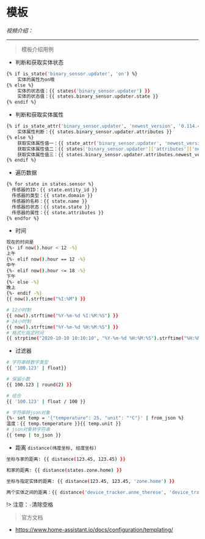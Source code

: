 # 模板

*视频介绍：*

---

> 模板介绍用例

- 判断和获取实体状态

```bash
{% if is_state('binary_sensor.updater', 'on') %}
    实体的属性为on哦
{% else %}
    实体的状态值：{{ states('binary_sensor.updater') }}
    实体的状态值：{{ states.binary_sensor.updater.state }}
{% endif %}
```

- 判断和获取实体属性

```bash
{% if is_state_attr('binary_sensor.updater', 'newest_version', '0.114.4') %}
    实体属性判断：{{ states.binary_sensor.updater.attributes }}
{% else %}
    获取实体属性值一：{{ state_attr('binary_sensor.updater', 'newest_version') }}
    获取实体属性值二：{{ states['binary_sensor.updater']['attributes']['newest_version'] }}
    获取实体属性值三：{{ states.binary_sensor.updater.attributes.newest_version }}
{% endif %}
```

- 遍历数据

```bash
{% for state in states.sensor %}
  传感器的ID：{{ state.entity_id }}
  传感器的类型：{{ state.domain }}
  传感器的名称：{{ state.name }}
  传感器的状态：{{ state.state }}
  传感器的属性：{{ state.attributes }}
{% endfor %}
```

- 时间

```bash
现在的时间是
{%- if now().hour < 12 -%}
上午
{%- elif now().hour == 12 -%}
中午
{%- elif now().hour <= 18 -%}
下午
{%- else -%}
晚上
{%- endif -%}
{{ now().strftime("%I:%M") }}
```
```bash
# 12小时制
{{ now().strftime("%Y-%m-%d %I:%M:%S") }}
# 24小时制
{{ now().strftime("%Y-%m-%d %H:%M:%S") }}
# 格式化指定时间
{{ strptime("2020-10-10 10:10:10", "%Y-%m-%d %H:%M:%S").strftime("%H:%M:%S") }}
```

- 过滤器

```bash
# 字符串转数字类型
{{ '100.123' | float}}

# 保留小数
{{ 100.123 | round(2) }}

# 组合
{{ '100.123' | float / 100 }}

# 字符串转json对象
{%- set temp = '{"temperature": 25, "unit": "°C"}' | from_json %}
温度：{{ temp.temperature }}{{ temp.unit }}
# json对象转字符串
{{ temp | to_json }}


```

- 距离 `distance(纬度坐标, 经度坐标)`

```bash
坐标与家的距离: {{ distance(123.45, 123.45) }}

和家的距离: {{ distance(states.zone.home) }}

坐标与指定实体的距离: {{ distance(123.45, 123.45, 'zone.home') }}

两个实体之间的距离：{{ distance('device_tracker.anne_therese', 'device_tracker.paulus') }}
```

!> 注意：`-`清除空格

> 官方文档

- https://www.home-assistant.io/docs/configuration/templating/
